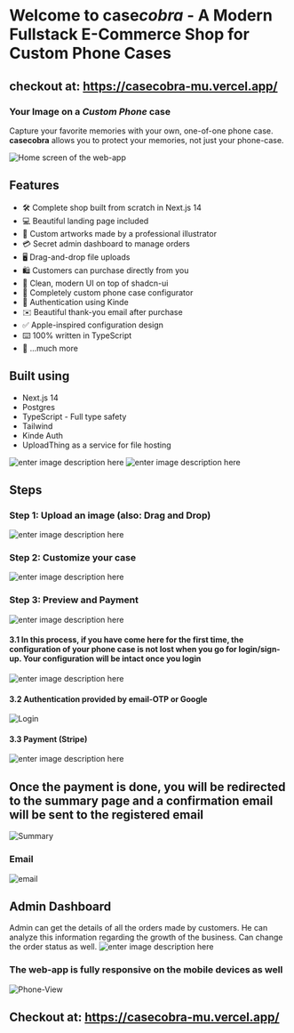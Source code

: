 # Welcome to case*cobra* - A Modern Fullstack E-Commerce Shop for Custom Phone Cases

## checkout at: <https://casecobra-mu.vercel.app/>

### Your Image on a _Custom Phone_ case

Capture your favorite memories with your own, one-of-one phone case. **casecobra** allows you to protect your memories, not just your phone-case.

![Home screen of the web-app](https://raw.githubusercontent.com/OvaisKhanday/Markdowns/main/casecobra/hero-1.png)

## Features

- 🛠️ Complete shop built from scratch in Next.js 14
- 💻 Beautiful landing page included
- 🎨 Custom artworks made by a professional illustrator
- 💳 Secret admin dashboard to manage orders
- 🖥️ Drag-and-drop file uploads
- 🛍️ Customers can purchase directly from you
- 🌟 Clean, modern UI on top of shadcn-ui
- 🛒 Completely custom phone case configurator
- 🔑 Authentication using Kinde
- ✉️ Beautiful thank-you email after purchase
- ✅ Apple-inspired configuration design
- ⌨️ 100% written in TypeScript
- 🎁 ...much more

## Built using

- Next.js 14
- Postgres
- TypeScript - Full type safety
- Tailwind
- Kinde Auth
- UploadThing as a service for file hosting
  
![enter image description here](https://raw.githubusercontent.com/OvaisKhanday/Markdowns/main/casecobra/hero-2.png)
![enter image description here](https://raw.githubusercontent.com/OvaisKhanday/Markdowns/main/casecobra/hero-3.png)

## Steps

### Step 1: Upload an image (also: Drag and Drop)

![enter image description here](https://raw.githubusercontent.com/OvaisKhanday/Markdowns/main/casecobra/upload-1.png)

### Step 2: Customize your case

![enter image description here](https://raw.githubusercontent.com/OvaisKhanday/Markdowns/main/casecobra/design-1.png)

### Step 3: Preview and Payment

![enter image description here](https://raw.githubusercontent.com/OvaisKhanday/Markdowns/main/casecobra/preview-1.png)

#### 3.1 In this process, if you have come here for the first time, the configuration of your phone case is not lost when you go for login/sign-up. Your configuration will be intact once you login

![enter image description here](https://raw.githubusercontent.com/OvaisKhanday/Markdowns/main/casecobra/preview-popup-1.png)

#### 3.2 Authentication provided by email-OTP or Google

![Login](https://raw.githubusercontent.com/OvaisKhanday/Markdowns/main/casecobra/auth-login-1.png)

#### 3.3 Payment (Stripe)

![enter image description here](https://raw.githubusercontent.com/OvaisKhanday/Markdowns/main/casecobra/payment-1.png)

## Once the payment is done, you will be redirected to the summary page and a confirmation email will be sent to the registered email

![Summary](https://raw.githubusercontent.com/OvaisKhanday/Markdowns/main/casecobra/summary-1.png)

### Email

![email](https://raw.githubusercontent.com/OvaisKhanday/Markdowns/main/casecobra/email-1.png)

## Admin Dashboard

Admin can get the details of all the orders made by customers. He can analyze this information regarding the growth of the business. Can change the order status as well.
![enter image description here](https://raw.githubusercontent.com/OvaisKhanday/Markdowns/main/casecobra/dashboard-1.png)

### The web-app is fully responsive on the mobile devices as well

![Phone-View](https://raw.githubusercontent.com/OvaisKhanday/Markdowns/main/casecobra/phone-collage-1.png)

## Checkout at: <https://casecobra-mu.vercel.app/>
